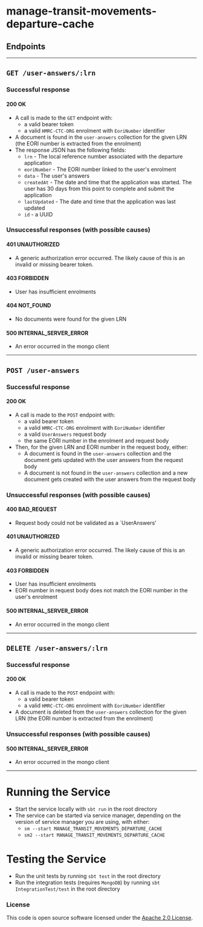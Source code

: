 
# manage-transit-movements-departure-cache

## Endpoints

---

## `GET /user-answers/:lrn`

### Successful response

#### 200 OK

* A call is made to the `GET` endpoint with:
  * a valid bearer token 
  * a valid `HMRC-CTC-ORG` enrolment with `EoriNumber` identifier
* A document is found in the `user-answers` collection for the given LRN (the EORI number is extracted from the enrolment)
* The response JSON has the following fields:
  * `lrn` - The local reference number associated with the departure application
  * `eoriNumber` - The EORI number linked to the user's enrolment
  * `data` - The user's answers
  * `createdAt` - The date and time that the application was started. The user has 30 days from this point to complete and submit the application
  * `lastUpdated` - The date and time that the application was last updated
  * `id` - a UUID

### Unsuccessful responses (with possible causes)

#### 401 UNAUTHORIZED
* A generic authorization error occurred. The likely cause of this is an invalid or missing bearer token.

#### 403 FORBIDDEN
* User has insufficient enrolments

#### 404 NOT_FOUND
* No documents were found for the given LRN

#### 500 INTERNAL_SERVER_ERROR
* An error occurred in the mongo client

---

##  `POST /user-answers`

### Successful response

#### 200 OK

* A call is made to the `POST` endpoint with:
    * a valid bearer token
    * a valid `HMRC-CTC-ORG` enrolment with `EoriNumber` identifier
    * a valid `UserAnswers` request body
    * the same EORI number in the enrolment and request body
* Then, for the given LRN and EORI number in the request body, either:
  * A document is found in the `user-answers` collection and the document gets updated with the user answers from the request body
  * A document is not found in the `user-answers` collection and a new document gets created with the user answers from the request body

### Unsuccessful responses (with possible causes)

#### 400 BAD_REQUEST
* Request body could not be validated as a `UserAnswers'

#### 401 UNAUTHORIZED
* A generic authorization error occurred. The likely cause of this is an invalid or missing bearer token.

#### 403 FORBIDDEN
* User has insufficient enrolments
* EORI number in request body does not match the EORI number in the user's enrolment

#### 500 INTERNAL_SERVER_ERROR
* An error occurred in the mongo client

---

##  `DELETE /user-answers/:lrn`

### Successful response

#### 200 OK

* A call is made to the `POST` endpoint with:
  * a valid bearer token
  * a valid `HMRC-CTC-ORG` enrolment with `EoriNumber` identifier
* A document is deleted from the `user-answers` collection for the given LRN (the EORI number is extracted from the enrolment)

### Unsuccessful responses (with possible causes)

#### 500 INTERNAL_SERVER_ERROR
* An error occurred in the mongo client

---

# Running the Service
* Start the service locally with `sbt run` in the root directory
* The service can be started via service manager, depending on the version of service manager you are using, with either:
  * `sm --start MANAGE_TRANSIT_MOVEMENTS_DEPARTURE_CACHE`
  * `sm2 --start MANAGE_TRANSIT_MOVEMENTS_DEPARTURE_CACHE`

# Testing the Service
* Run the unit tests by running `sbt test` in the root directory
* Run the integration tests (requires `MongoDB`) by running `sbt IntegrationTest/test` in the root directory

### License

This code is open source software licensed under the [Apache 2.0 License]("http://www.apache.org/licenses/LICENSE-2.0.html").